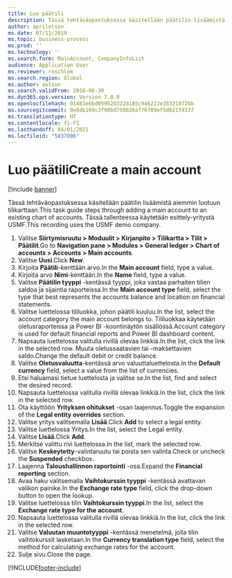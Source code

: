 ```yaml
---
title: Luo päätili
description: Tässä tehtäväopastuksessa käsitellään päätilin lisäämistä aiemmin luotuun tilikarttaan.
author: aprilolson
ms.date: 07/11/2019
ms.topic: business-process
ms.prod: ''
ms.technology: ''
ms.search.form: MainAccount, CompanyInfoList
audience: Application User
ms.reviewer: roschlom
ms.search.region: Global
ms.author: aolson
ms.search.validFrom: 2016-06-30
ms.dyn365.ops.version: Version 7.0.0
ms.openlocfilehash: 01483e6bd059520322d185c946222e35321072bb
ms.sourcegitcommit: 0e8db169c3f90bd750826af76709ef5d621fd377
ms.translationtype: HT
ms.contentlocale: fi-FI
ms.lasthandoff: 04/01/2021
ms.locfileid: "5837006"
---
```

# <a name="create-a-main-account"></a><span data-ttu-id="b70ac-103">Luo päätili</span><span class="sxs-lookup"><span data-stu-id="b70ac-103">Create a main account</span></span>

[!include [banner](../../includes/banner.md)]

<span data-ttu-id="b70ac-104">Tässä tehtäväopastuksessa käsitellään päätilin lisäämistä aiemmin luotuun tilikarttaan.</span><span class="sxs-lookup"><span data-stu-id="b70ac-104">This task guide steps through adding a main account to an existing chart of accounts.</span></span> <span data-ttu-id="b70ac-105">Tässä tallenteessa käytetään esittely-yritystä USMF.</span><span class="sxs-lookup"><span data-stu-id="b70ac-105">This recording uses the USMF demo company.</span></span>  

1. <span data-ttu-id="b70ac-106">Valitse **Siirtymisruutu > Moduulit > Kirjanpito > Tilikartta > Tilit > Päätilit**.</span><span class="sxs-lookup"><span data-stu-id="b70ac-106">Go to **Navigation pane > Modules > General ledger > Chart of accounts > Accounts > Main accounts**.</span></span>
2. <span data-ttu-id="b70ac-107">Valitse **Uusi**.</span><span class="sxs-lookup"><span data-stu-id="b70ac-107">Click **New**.</span></span>
3. <span data-ttu-id="b70ac-108">Kirjoita **Päätili**-kenttään arvo.</span><span class="sxs-lookup"><span data-stu-id="b70ac-108">In the **Main account** field, type a value.</span></span>
4. <span data-ttu-id="b70ac-109">Kirjoita arvo **Nimi**-kenttään.</span><span class="sxs-lookup"><span data-stu-id="b70ac-109">In the **Name** field, type a value.</span></span>
5. <span data-ttu-id="b70ac-110">Valitse **Päätilin tyyppi** -kentässä tyyppi, joka vastaa parhaiten tilien saldoa ja sijaintia raporteissa.</span><span class="sxs-lookup"><span data-stu-id="b70ac-110">In the **Main account type** field, select the type that best represents the accounts balance and location on financial statements.</span></span>
6. <span data-ttu-id="b70ac-111">Valitse luettelossa tililuokka, johon päätili kuuluu.</span><span class="sxs-lookup"><span data-stu-id="b70ac-111">In the list, select the account category the main account belongs to.</span></span> <span data-ttu-id="b70ac-112">Tililuokkaa käytetään oletusraporteissa ja Power BI -koontinäytön sisällössä.</span><span class="sxs-lookup"><span data-stu-id="b70ac-112">Account category is used for default financial reports and Power BI dashboard content.</span></span>  
7. <span data-ttu-id="b70ac-113">Napsauta luettelossa valitulla rivillä olevaa linkkiä.</span><span class="sxs-lookup"><span data-stu-id="b70ac-113">In the list, click the link in the selected row.</span></span> <span data-ttu-id="b70ac-114">Muuta oletussaatavien tai -maksettavien saldo.</span><span class="sxs-lookup"><span data-stu-id="b70ac-114">Change the default debit or credit balance.</span></span>  
8. <span data-ttu-id="b70ac-115">Valitse **Oletusvaluutta**-kentässä arvo valuuttaluettelosta.</span><span class="sxs-lookup"><span data-stu-id="b70ac-115">In the **Default currency** field, select a value from the list of currencies.</span></span>
9. <span data-ttu-id="b70ac-116">Etsi haluamasi tietue luettelosta ja valitse se.</span><span class="sxs-lookup"><span data-stu-id="b70ac-116">In the list, find and select the desired record.</span></span>
10. <span data-ttu-id="b70ac-117">Napsauta luettelossa valitulla rivillä olevaa linkkiä.</span><span class="sxs-lookup"><span data-stu-id="b70ac-117">In the list, click the link in the selected row.</span></span>
11. <span data-ttu-id="b70ac-118">Ota käyttöön **Yrityksen ohitukset** -osan laajennus.</span><span class="sxs-lookup"><span data-stu-id="b70ac-118">Toggle the expansion of the **Legal entity overrides** section.</span></span>
12. <span data-ttu-id="b70ac-119">Valitse yritys valitsemalla **Lisää**.</span><span class="sxs-lookup"><span data-stu-id="b70ac-119">Click **Add** to select a legal entity.</span></span>
13. <span data-ttu-id="b70ac-120">Valitse luettelossa Yritys.</span><span class="sxs-lookup"><span data-stu-id="b70ac-120">In the list, select the Legal entity.</span></span>
14. <span data-ttu-id="b70ac-121">Valitse **Lisää**.</span><span class="sxs-lookup"><span data-stu-id="b70ac-121">Click **Add**.</span></span>
15. <span data-ttu-id="b70ac-122">Merkitse valittu rivi luettelossa.</span><span class="sxs-lookup"><span data-stu-id="b70ac-122">In the list, mark the selected row.</span></span>
16. <span data-ttu-id="b70ac-123">Valitse **Keskeytetty**-valintaruutu tai poista sen valinta.</span><span class="sxs-lookup"><span data-stu-id="b70ac-123">Check or uncheck the **Suspended** checkbox.</span></span>
17. <span data-ttu-id="b70ac-124">Laajenna **Taloushallinnon raportointi** -osa.</span><span class="sxs-lookup"><span data-stu-id="b70ac-124">Expand the **Financial reporting** section.</span></span>
18. <span data-ttu-id="b70ac-125">Avaa haku valitsemalla **Vaihtokurssin tyyppi** -kentässä avattavan valikon painike.</span><span class="sxs-lookup"><span data-stu-id="b70ac-125">In the **Exchange rate type** field, click the drop-down button to open the lookup.</span></span>
19. <span data-ttu-id="b70ac-126">Valitse luettelossa tilin **Vaihtokurssin tyyppi**.</span><span class="sxs-lookup"><span data-stu-id="b70ac-126">In the list, select the **Exchange rate type for the account**.</span></span>
20. <span data-ttu-id="b70ac-127">Napsauta luettelossa valitulla rivillä olevaa linkkiä.</span><span class="sxs-lookup"><span data-stu-id="b70ac-127">In the list, click the link in the selected row.</span></span>
21. <span data-ttu-id="b70ac-128">Valitse **Valuutan muuntotyyppi** -kentässä menetelmä, jolla tilin vaihtokurssit lasketaan.</span><span class="sxs-lookup"><span data-stu-id="b70ac-128">In the **Currency translation type** field, select the method for calculating exchange rates for the account.</span></span>
22. <span data-ttu-id="b70ac-129">Sulje sivu.</span><span class="sxs-lookup"><span data-stu-id="b70ac-129">Close the page.</span></span>



[!INCLUDE[footer-include](../../../includes/footer-banner.md)]
